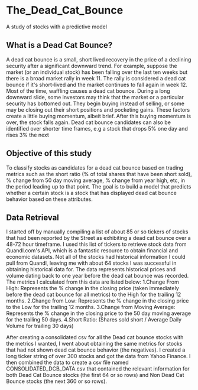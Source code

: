 # The_Dead_Cat_Bounce
A study of stocks with a predictive model

## What is a Dead Cat Bounce?
A dead cat bounce is a small, short lived recovery in the price of a declining security after a significant downward trend. For example,  suppose the market (or an individual stock) has been falling over the last ten weeks but there is a broad market rally in week 11. The rally is considered a dead cat bounce if it's short-lived and the market continues to fall again in week 12. Most of the time, waffling causes a dead cat bounce. During a long downward slide, some investors may think that the market or a particular security has bottomed out. They begin buying instead of selling, or some may be closing out their short positions and pocketing gains. These factors create a little buying momentum, albeit brief. After this buying momentum is over, the stock falls again. Dead cat bounce candidates can also be identified over shorter time frames, e.g a stock that drops 5% one day and rises 3% the next

## Objective of this study
To classify stocks as candidates for a dead cat bounce based on trading metrics such as the short ratio (% of total shares that have been short sold), % change from 50 day moving average, % change from year high, etc, in the period leading up to that point. The goal is to build a model that predicts whether a certain stock is a stock that has displayed dead cat bounce behavior based on these attributes.

## Data Retrieval
I started off by manually compiling a list of about 85 or so tickers of stocks that had been reported by the Street as exhibiting a dead cat bounce over a 48-72 hour timeframe. I used this list of tickers to retrieve stock data from Quandl.com's API, which is a fantastic resource to obtain financial and economic datasets. Not all of the stocks had historical information I could pull from Quandl, leaving me with about 64 stocks I was successful in obtaining historical data for. The data represents historical prices and volume dating back to one year before the dead cat bounce was recorded. The metrics I calculated from this data are listed below:
1.Change From High: Represents the % change in the closing price (taken immediately before the dead cat bounce for all metrics) to the       High for the trailing 12 months.
2.Change from Low: Represents the % change in the closing price to the Low for the trailing 12 months.
3.Change from Moving Average: Represents the % change in the closing price to the 50 day moving average for the trailing 50 days.
4.Short Ratio: (Shares sold short / Average Daily Volume for trailing 30 days)

After creating a consolidated csv for all the Dead cat bounce stocks with the metrics I wanted, I went about obtaining the same metrics for stocks that had not shown dead cat bounce behavior (the negatives). I created a long ticker string of over 300 stocks and got the data from Yahoo Finance. I then combined the data to create a csv file named CONSOLIDATED_DCB_DATA.csv that contained the relevant information for both Dead Cat Bounce stocks (the first 64 or so rows) and Non Dead Cat Bounce stocks (the next 360 or so rows).

